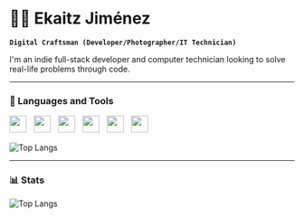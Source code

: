 # 👨‍💻 Ekaitz Jiménez

**`Digital Craftsman (Developer/Photographer/IT Technician)`**

I'm an indie full-stack developer and computer technician looking to solve real-life problems through code. 

---

### 🧰 Languages and Tools

<img align="left" alt="" width="30px" style="padding-right:10px;" src="https://cdn.jsdelivr.net/npm/@programming-languages-logos/php@0.0.0/php_32x32.png">
<img align="left" alt="" width="30px" style="padding-right:10px;" src="https://cdn.jsdelivr.net/gh/devicons/devicon/icons/javascript/javascript-plain.svg">
<img align="left" alt="" width="30px" style="padding-right:10px;" src="https://cdn.jsdelivr.net/gh/devicons/devicon/icons/laravel/laravel-plain.svg">
<img align="left" alt="" width="30px" style="padding-right:10px;" src="https://cdn.jsdelivr.net/gh/devicons/devicon/icons/html5/html5-plain.svg">
<img align="left" alt="" width="30px" style="padding-right:10px;" src="https://cdn.jsdelivr.net/gh/devicons/devicon/icons/css3/css3-plain.svg">
<img align="left" alt="" width="30px" style="padding-right:10px;" src="https://cdn.jsdelivr.net/gh/devicons/devicon/icons/linux/linux-original.svg">

<br/>
<br/>

![Top Langs](https://github-readme-stats.vercel.app/api/top-langs/?username=Ekaitzjv&layout=compact)

---

### 📊 Stats

![Top Langs](https://github-readme-stats.vercel.app/api?username=Ekaitzjv&show_icons=true&theme=gruvbox)

